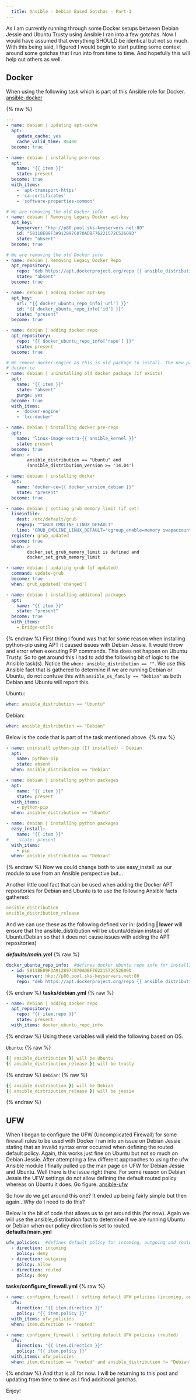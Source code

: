 ```yaml
---
  title: Ansible - Debian Based Gotchas - Part-1
---
```


As I am currently running through some Docker setups between Debian
Jessie and Ubuntu Trusty using Ansible I ran into a few gotchas. Now I
would have assumed that everything SHOULD be identical but not so much.
With this being said, I figured I would begin to start putting some
context around some gotchas that I run into from time to time. And
hopefully this will help out others as well.

## Docker

When using the following task which is part of this Ansible role for
Docker.
[ansible-docker](https://github.com/mrlesmithjr/ansible-docker)

{% raw %}

```yaml
---
- name: debian | updating apt-cache
  apt:
    update_cache: yes
    cache_valid_time: 86400
  become: true

- name: debian | installing pre-reqs
  apt:
    name: "{{ item }}"
    state: present
  become: true
  with_items:
    - 'apt-transport-https'
    - 'ca-certificates'
    - 'software-properties-common'

# We are removing the old Docker info
- name: debian | Removing Legacy Docker apt-key
  apt_key:
    keyserver: "hkp://p80.pool.sks-keyservers.net:80"
    id: "58118E89F3A912897C070ADBF76221572C52609D"
    state: "absent"
  become: true

# We are removing the old Docker info
- name: debian | Removing Legacy Docker Repo
  apt_repository:
    repo: "deb https://apt.dockerproject.org/repo {{ ansible_distribution | lower }}-{{ ansible_distribution_release }} main"
    state: "absent"
  become: true

- name: debian | adding docker apt-key
  apt_key:
    url: "{{ docker_ubuntu_repo_info['url'] }}"
    id: "{{ docker_ubuntu_repo_info['id'] }}"
    state: "present"
  become: true

- name: debian | adding docker repo
  apt_repository:
    repo: "{{ docker_ubuntu_repo_info['repo'] }}"
    state: present
  become: true

# We remove docker-engine as this is old package to install. The new package is
# docker-ce
- name: debian | uninstalling old docker package (if exists)
  apt:
    name: "{{ item }}"
    state: "absent"
    purge: yes
  become: true
  with_items:
    - 'docker-engine'
    - 'lxc-docker'

- name: debian | installing docker pre-reqs
  apt:
    name: "linux-image-extra-{{ ansible_kernel }}"
    state: present
  become: true
  when: >
        ansible_distribution == "Ubuntu" and
        (ansible_distribution_version >= '14.04')

- name: debian | installing docker
  apt:
    name: "docker-ce={{ docker_version_debian }}"
    state: "present"
  become: true

- name: debian | setting grub memory limit (if set)
  lineinfile:
    dest: /etc/default/grub
    regexp: "^GRUB_CMDLINE_LINUX_DEFAULT"
    line: 'GRUB_CMDLINE_LINUX_DEFAULT="cgroup_enable=memory swapaccount=1"'
  register: grub_updated
  become: true
  when: >
        docker_set_grub_memory_limit is defined and
        docker_set_grub_memory_limit

- name: debian | updating grub (if updated)
  command: update-grub
  become: true
  when: grub_updated['changed']

- name: debian | installing additonal packages
  apt:
    name: "{{ item }}"
    state: "present"
  become: true
  with_items:
    - bridge-utils
```

{% endraw %}
First thing I found was that for some reason when installing python-pip
using APT it caused issues with Debian Jessie. It would throw and error
when executing PIP commands. This does not happen on Ubuntu Trusty. So
to get around this I had to add the following bit of logic to the
Ansible task(s). Notice the `when: ansible_distribution == ""`. We use
this Ansible fact that is gathered to determine if we are running Debian
or Ubuntu, do not confuse this with `ansible_os_family == "Debian"` as
both Debian and Ubuntu will report this.

Ubuntu:

```yaml
when: ansible_distribution == "Ubuntu"
```

Debian:

```yaml
when: ansible_distribution == "Debian"
```

Below is the code that is part of the task mentioned above.
{% raw %}

```yaml
- name: uninstall python-pip (If installed) - Debian
  apt:
    name: python-pip
    state: absent
  when: ansible_distribution == "Debian"

- name: debian | installing python packages
  apt:
    name: "{{ item }}"
    state: present
  with_items:
    - python-pip
  when: ansible_distribution == "Ubuntu"

- name: debian | installing python packages
  easy_install:
    name: "{{ item }}"
#    state: present
  with_items:
    - pip
  when: ansible_distribution == "Debian"
```

{% endraw %}
Now we could change both to use easy_install: as our module to use from
an Ansible perspective but...

Another little cool fact that can be used when adding the Docker APT
repositories for Debian and Ubuntu is to use the following Ansible facts
gathered:

```yaml
ansible_distribution
ansible_distribution_release
```

And we can use these as the following defined var in: (adding **\|
lower** will ensure that the ansible_distribution will be ubuntu/debian
instead of Ubuntu/Debian so that it does not cause issues with adding
the APT repositories)

**_defaults/main.yml_**
{% raw %}

```yaml
docker_ubuntu_repo_info:  #defines docker ubuntu repo info for installing from
  - id: 58118E89F3A912897C070ADBF76221572C52609D
    keyserver: hkp://p80.pool.sks-keyservers.net:80
    repo: "deb https://apt.dockerproject.org/repo {{ ansible_distribution | lower }}-{{ ansible_distribution_release }} main"
```

{% endraw %}
**tasks/debian.yml**
{% raw %}

```yaml
- name: debian | adding docker repo
  apt_repository:
    repo: "{{ item.repo }}"
    state: present
  with_items: docker_ubuntu_repo_info
```

{% endraw %}
Using these variables will yield the following based on OS.

`Ubuntu`:
{% raw %}

```yaml
{{ ansible_distribution }} will be Ubuntu
{{ ansible_distribution_release }} will be trusty
```

{% endraw %}
`Debian`:
{% raw %}

```yaml
{{ ansible_distribution }} will be Debian
{{ ansible_distribution_release }} will be jessie
```

{% endraw %}

## UFW

When I began to configure the UFW (Uncomplicated Firewall) for some
firewall rules to be used with Docker I ran into an issue on Debian
Jessie stating that an invalid syntax error occurred when defining the
routed default policy. Again, this works just fine on Ubuntu but not so
much on Debian Jessie. After attempting a few different approaches to
using the ufw Ansible module I finally pulled up the man page on UFW for
Debian Jessie and Ubuntu. Well there is the issue right there. For some
reason on Debian Jessie the UFW settings do not allow defining the
default routed policy whereas on Ubuntu it does. Go figure.
[ansible-ufw](https://github.com/mrlesmithjr/ansible-ufw)

So how do we get around this one? It ended up being fairly simple but
then again...Why do I need to do this?

Below is the bit of code that allows us to get around this (for now).
Again we will use the ansible_distribution fact to determine if we are
running Ubuntu or Debian when our policy direction is set to routed.\
**defaults/main.yml**

```yaml
ufw_policies:  #defines default policy for incoming, outgoing and routed (forwarded) traffic...allow, deny or reject
  - direction: incoming
    policy: deny
  - direction: outgoing
    policy: allow
  - direction: routed
    policy: deny
```

**tasks/configure_firewall.yml**
{% raw %}

```yaml
- name: configure_firewall | setting default UFW policies (incoming, outgoing)
  ufw:
    direction: "{{ item.direction }}"
    policy: "{{ item.policy }}"
  with_items: ufw_policies
  when: item.direction != "routed"

- name: configure_firewall | setting default UFW policies (routed)
  ufw:
    direction: "{{ item.direction }}"
    policy: "{{ item.policy }}"
  with_items: ufw_policies
  when: item.direction == "routed" and ansible_distribution != "Debian"
```

{% endraw %}
And that is all for now. I will be returning to this post and updating
from time to time as I find additional gotchas.

Enjoy!
